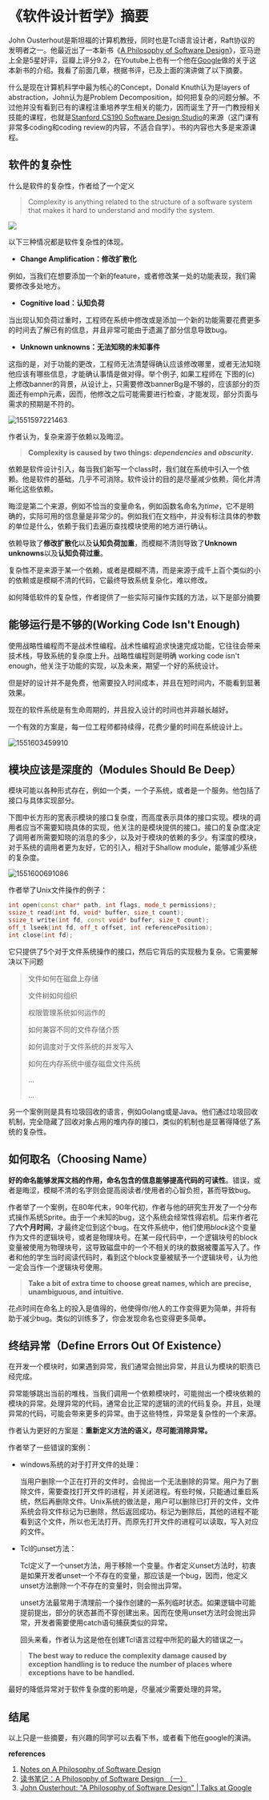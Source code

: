 # 《软件设计哲学》摘要

John Ousterhout是斯坦福的计算机教授，同时也是Tcl语言设计者，Raft协议的发明者之一。他最近出了一本新书《[A Philosophy of Software Design](https://book.douban.com/subject/30218046/)》，亚马逊上全是5星好评，豆瓣上评分9.2，在Youtube上也有一个他在[Google](https://www.youtube.com/watch?v=bmSAYlu0NcY&t=224s)做的关于这本新书的介绍。我看了前面几章，根据书评，已及上面的演讲做了以下摘要。

什么是现在计算机科学中最为核心的Concept，Donald Knuth认为是layers of abstraction，John认为是Problem Decomposition，如何把复杂的问题分解。不过他并没有看到已有的课程注重培养学生相关的能力，因而诞生了开一门教授相关技能的课程，也就是[Stanford CS190 Software Design Studio](https://web.stanford.edu/~ouster/cgi-bin/cs190-winter18/index.php)的来源（这门课有非常多coding和coding review的内容，不适合自学）。书的内容也大多是来源课程。

## 软件的复杂性

什么是软件的复杂性，作者给了一个定义

> Complexity is anything related to the structure of a software system that makes it hard to understand and modify the system.

![](/img/软件设计理念_2019-07-08-19-21-59.png)


以下三种情况都是软件复杂性的体现。

- **Change Amplification：修改扩散化**

例如，当我们在想要添加一个新的feature，或者修改某一处的功能表现，我们需要修改多处地方。

- **Cognitive load：认知负荷**

当出现认知负荷过重时，工程师在系统中修改或是添加一个新的功能需要花费更多的时间去了解已有的信息，并且非常可能由于遗漏了部分信息导致bug。

- **Unknown unknowns：无法知晓的未知事件**

这指的是，对于功能的更改，工程师无法清楚得确认应该修改哪里，或者无法知晓他应该有哪些信息，才能确认事情是做对得。举个例子, 如果工程师在 下图的(c)上修改banner的背景，从设计上，只需要修改bannerBg是不够的，应该部分的页面还有emph元素，因而，他修改之后可能需要进行检查，才能发现，部分页面与需求的预期是不符的。

![1551597221463](C:\Users\LQ\AppData\Roaming\Typora\typora-user-images\1551597221463.png)



作者认为，复杂来源于依赖以及晦涩。

> **Complexity is caused by two things: *dependencies* and *obscurity*.**

依赖是软件设计引入，每当我们新写一个class时，我们就在系统中引入一个依赖。他是软件的基础，几乎不可消除。软件设计的目的是尽量减少依赖，简化并清晰化这些依赖。

晦涩是第二个来源，例如不恰当的变量命名，例如函数名命名为*time*，它不是明确的，实际可用的信息量是非常少的。例如我们在文档中，并没有标注具体的参数的单位是什么，依赖于我们去遍历查找模块使用的地方进行确认。

依赖导致了**修改扩散化**以及**认知负荷加重**，而模糊不清则导致了**Unknown unknowns**以及**认知负荷过重**。

复杂性不是来源于某一个依赖，或者是模糊不清，而是来源于成千上百个类似的小的依赖或是模糊不清的代码，它最终导致系统复杂化，难以修改。

如何降低软件的复杂性，作者提供了一些实际可操作实践的方法，以下是部分摘要



## 能够运行是不够的(Working Code Isn't  Enough)

使用战略性编程而不是战术性编程。战术性编程追求快速完成功能，它往往会带来技术栈，导致系统的复杂度上升。战略性编程则是明确 working code isn't enough，他关注于功能的实现，以及未来，期望一个好的系统设计。

但是好的设计并不是免费，他需要投入时间成本，并且在短时间内，不能看到显著效果。

现在的软件系统是有生命周期的，并且投入设计的时间也并非越长越好。

一个有效的方案是，每一位工程师都持续得，花费少量的时间在系统设计上。

![1551603459910](C:\Users\LQ\AppData\Roaming\Typora\typora-user-images\1551603459910.png)



## 模块应该是深度的（Modules Should Be Deep）

模块可能以各种形式存在，例如一个类，一个子系统，或者是一个服务。他包括了接口与具体实现部分。

下图中长方形的宽表示模块的接口复杂度，而高度表示具体的接口实现。模块的调用者应当不需要知晓具体的实现，他关注的是模块提供的接口。接口的复杂度决定了调用者所需要知晓的消息的多少，以及对于模块的依赖的多少。有深度的模块，对于系统的调用者更为友好，它的引入，相对于Shallow module，能够减少系统的复杂度。

![1551600691086](C:\Users\LQ\AppData\Roaming\Typora\typora-user-images\1551600691086.png)



作者举了Unix文件操作的例子：

```c++
int open(const char* path, int flags, mode_t permissions);
ssize_t read(int fd, void* buffer, size_t count);
ssize_t write(int fd, const void* buffer, size_t count);
off_t lseek(int fd, off_t offset, int referencePosition);
int close(int fd);
```

它只提供了5个对于文件系统操作的接口，然后它背后的实现极为复杂。它需要解决以下问题

> 文件如何在磁盘上存储
>
> 文件树如何组织
>
> 权限管理系统如何运作的
>
> 如何兼容不同的文件存储介质
>
> 如何调度对于文件系统的并发写入
>
> 如何在内存系统中缓存磁盘文件系统
>
> ...
>
> ...



另一个案例则是具有垃圾回收的语言，例如Golang或是Java。他们通过垃圾回收机制，完全隐藏了回收对象占用的堆内存的接口，类似的机制也是显著得降低了系统的复杂性。

## 如何取名（Choosing Name）

**好的命名能够发挥文档的作用，命名包含的信息能够提高代码的可读性**。错误，或者是晦涩，模糊不清的名字则会提高阅读者/使用者的心智负担，甚而导致bug。

作者举了一个案例，在80年代末，90年代初，作者与他的研究生开发了一个分布式操作系统Sprite。由于一个未知的bug，这个系统会经常性得宕机。后来作者花了**六个月时间**，才最终定位到这个bug。在文件系统中，他们使用*block*这个变量作为文件的逻辑块号，或者是物理块号。在某一段代码中，一个逻辑块号的block变量被使用为物理块号，这导致磁盘中的一个不相关的块的数据被覆盖写入了。作者和他的学生当时阅读代码时，看到这个block变量被赋予一个逻辑块号，认为他一定会当作一个逻辑块号使用。

> **Take a bit of extra time to choose great names, which are precise, unambiguous, and intuitive.**

花点时间在命名上的投入是值得的，他使得你/他人的工作变得更为简单，并将有助于减少bug。类似的训练多了，你会发现命名也变得更多简单。

## 终结异常（Define Errors Out Of Existence）

在开发一个模块时，如果遇到异常，我们通常会抛出异常，并且认为模块的职责已经完成。

异常能够跳出当前的堆栈，当我们调用一个依赖模块时，可能抛出一个模块依赖的模块的异常。处理异常的代码，通常会比正常的逻辑的流的代码复杂。并且，处理异常的代码，可能会带来更多的异常。由于这些特性，异常是复杂性的一个来源。

作者认为更好的方案是：**重新定义方法的语义，尽可能消除异常。**

作者举了一些错误的案例：

- windows系统的对于打开文件的处理：

  当用户删除一个正在打开的文件时，会抛出一个无法删除的异常。用户为了删除文件，需要查找打开文件的进程，并关闭进程。有些时候，只能通过重启系统，然后再删除文件。Unix系统的做法是，用户可以删除已打开的文件，文件系统会将文件标记为已删除，然后返回成功。标记为删除后，其他的进程不能看到这个文件，所以也无法打开。而原先打开文件的进程可以读取，写入对应的文件。

- Tcl的unset方法：

  Tcl定义了一个unset方法，用于移除一个变量。作者定义unset方法时，初衷是如果开发者unset一个不存在的变量，那应该是一个bug，因而，他定义unset方法删除一个不存在的变量时，则会抛出异常。

  unset方法最常用于清理前一个操作创建的一系列临时状态。如果逻辑中可能提前提出，部分的状态甚而不穿创建出来。因而在使用unset方法时会抛出异常，开发者需要使用catch语句捕获类似的异常。

  回头来看，作者认为这是他在创建Tcl语言过程中所犯的最大的错误之一。

> **The best way to reduce the complexity damage caused by exception handling is to **reduce the number of places where exceptions have to be handled.****

最好的降低异常对于软件复杂度的影响是，尽量减少需要处理的异常。

## 结尾

以上只是一些摘要，有兴趣的同学可以去看下书，或者看下他在google的演讲。



**references**

1. [Notes on A Philosophy of Software Design](https://lethain.com/notes-philosophy-software-design/)
2. [读书笔记：A Philosophy of Software Design （一）](https://my.oschina.net/taogang/blog/1940597)
3. [John Ousterhout: "A Philosophy of Software Design" | Talks at Google](https://www.youtube.com/watch?v=bmSAYlu0NcY&t=224s)

